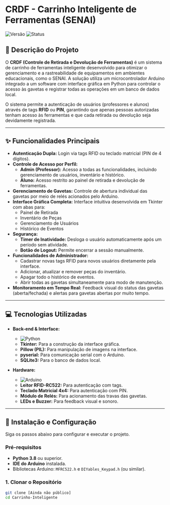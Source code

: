 # CRDF - Carrinho Inteligente de Ferramentas (SENAI)

![Versão](https://img.shields.io/badge/versão-1.0.0-blue)
![Status](https://img.shields.io/badge/status-funcional-success)

## 📖 Descrição do Projeto

O **CRDF (Controle de Retirada e Devolução de Ferramentas)** é um sistema de carrinho de ferramentas inteligente desenvolvido para otimizar o gerenciamento e a rastreabilidade de equipamentos em ambientes educacionais, como o SENAI. A solução utiliza um microcontrolador Arduino integrado a um software com interface gráfica em Python para controlar o acesso às gavetas e registrar todas as operações em um banco de dados local.

O sistema permite a autenticação de usuários (professores e alunos) através de tags **RFID** ou **PIN**, garantindo que apenas pessoas autorizadas tenham acesso às ferramentas e que cada retirada ou devolução seja devidamente registrada.

---

## ✨ Funcionalidades Principais

* **Autenticação Dupla:** Login via tags RFID ou teclado matricial (PIN de 4 dígitos).
* **Controle de Acesso por Perfil:**
    * **Admin (Professor):** Acesso a todas as funcionalidades, incluindo gerenciamento de usuários, inventário e histórico.
    * **Aluno:** Acesso restrito ao painel de retirada e devolução de ferramentas.
* **Gerenciamento de Gavetas:** Controle de abertura individual das gavetas por meio de relés acionados pelo Arduino.
* **Interface Gráfica Completa:** Interface intuitiva desenvolvida em Tkinter com abas para:
    * Painel de Retirada
    * Inventário de Peças
    * Gerenciamento de Usuários
    * Histórico de Eventos
* **Segurança:**
    * **Timer de Inatividade:** Desloga o usuário automaticamente após um período sem atividade.
    * **Botão de Logout:** Permite encerrar a sessão manualmente.
* **Funcionalidades de Administrador:**
    * Cadastrar novas tags RFID para novos usuários diretamente pela interface.
    * Adicionar, atualizar e remover peças do inventário.
    * Apagar todo o histórico de eventos.
    * Abrir todas as gavetas simultaneamente para modo de manutenção.
* **Monitoramento em Tempo Real:** Feedback visual do status das gavetas (aberta/fechada) e alertas para gavetas abertas por muito tempo.

---

## 💻 Tecnologias Utilizadas

* **Back-end & Interface:**
    * ![Python](https://img.shields.io/badge/Python-3776AB?style=for-the-badge&logo=python&logoColor=white)
    * **Tkinter:** Para a construção da interface gráfica.
    * **Pillow (PIL):** Para manipulação de imagens na interface.
    * **pyserial:** Para comunicação serial com o Arduino.
    * **SQLite3:** Para o banco de dados local.

* **Hardware:**
    * ![Arduino](https://img.shields.io/badge/Arduino-00979D?style=for-the-badge&logo=arduino&logoColor=white)
    * **Leitor RFID-RC522:** Para autenticação com tags.
    * **Teclado Matricial 4x4:** Para autenticação com PIN.
    * **Módulo de Relés:** Para acionamento das travas das gavetas.
    * **LEDs e Buzzer:** Para feedback visual e sonoro.

---

## 🚀 Instalação e Configuração

Siga os passos abaixo para configurar e executar o projeto.

### Pré-requisitos

* **Python 3.8** ou superior.
* **IDE do Arduino** instalada.
* Bibliotecas Arduino: `MFRC522.h` e `DIYables_Keypad.h` (ou similar).

### 1. Clonar o Repositório

```bash
git clone [Ainda não público]
cd Carrinho-Inteligente

